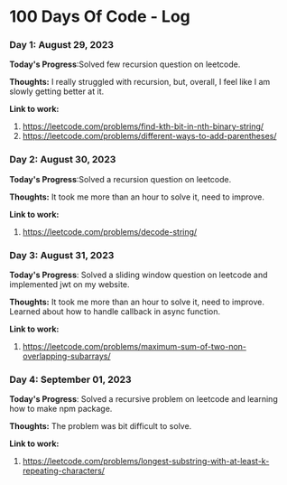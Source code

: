 # 100 Days Of Code - Log

### Day 1: August 29, 2023


**Today's Progress**:Solved few recursion question on leetcode.

**Thoughts:** I really struggled with recursion, but, overall, I feel like I am slowly getting better at it.

**Link to work:** 
1. https://leetcode.com/problems/find-kth-bit-in-nth-binary-string/
2. https://leetcode.com/problems/different-ways-to-add-parentheses/

### Day 2: August 30, 2023


**Today's Progress**:Solved a recursion question on leetcode.

**Thoughts:** It took me more than an hour to solve it, need to improve.

**Link to work:** 
1. https://leetcode.com/problems/decode-string/

### Day 3: August 31, 2023


**Today's Progress**: Solved a sliding window question on leetcode and implemented jwt on my website.

**Thoughts:** It took me more than an hour to solve it, need to improve. Learned about how to handle callback in async function.

**Link to work:** 
1. https://leetcode.com/problems/maximum-sum-of-two-non-overlapping-subarrays/


### Day 4: September 01, 2023


**Today's Progress**: Solved a recursive problem on leetcode and learning how to make npm package.

**Thoughts:** The problem was bit difficult to solve.

**Link to work:** 
1. https://leetcode.com/problems/longest-substring-with-at-least-k-repeating-characters/

<!--

### Day 0: February 30, 2016 (Example 2)
##### (delete me or comment me out)

**Today's Progress**: Fixed CSS, worked on canvas functionality for the app.

**Thoughts**: I really struggled with CSS, but, overall, I feel like I am slowly getting better at it. Canvas is still new for me, but I managed to figure out some basic functionality.

**Link(s) to work**: [Calculator App](http://www.example.com)


### Day 1: June 27, Monday

**Today's Progress**: I've gone through many exercises on FreeCodeCamp.

**Thoughts** I've recently started coding, and it's a great feeling when I finally solve an algorithm challenge after a lot of attempts and hours spent.

**Link(s) to work**
1. [Find the Longest Word in a String](https://www.freecodecamp.com/challenges/find-the-longest-word-in-a-string)
2. [Title Case a Sentence](https://www.freecodecamp.com/challenges/title-case-a-sentence)
3. 
--!>
